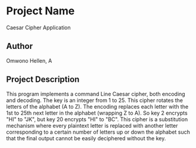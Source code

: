 # Project Name
Caesar Cipher Application

## Author
Omwono Hellen, A

## Project Description
This program implements a command Line Caesar cipher, both encoding and decoding. The key is an integer from 1 to 25. This cipher rotates the letters of the alphabet (A to Z). The encoding replaces each letter with the 1st to 25th next letter in the alphabet (wrapping Z to A). So key 2 encrypts "HI" to "JK", but key 20 encrypts "HI" to "BC". 
This cipher is a substitution mechanism where every plaintext letter is replaced with another letter corresponding to a certain number of letters up or down the alphabet such that the final output cannot be easily deciphered without the key.
